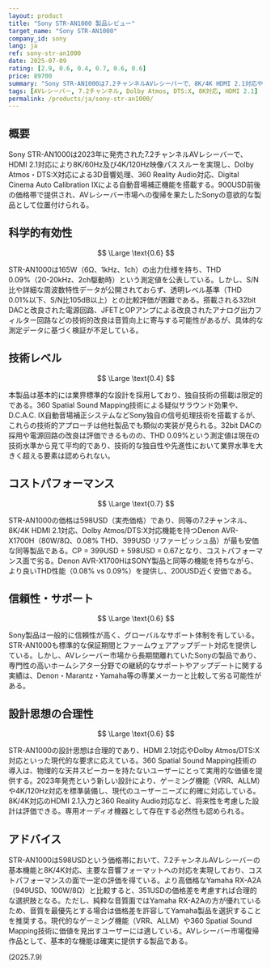 ```yaml
---
layout: product
title: "Sony STR-AN1000 製品レビュー"
target_name: "Sony STR-AN1000"
company_id: sony
lang: ja
ref: sony-str-an1000
date: 2025-07-09
rating: [2.9, 0.6, 0.4, 0.7, 0.6, 0.6]
price: 89700
summary: "Sony STR-AN1000は7.2チャンネルAVレシーバーで、8K/4K HDMI 2.1対応やDolby Atmos、DTS:X対応という基本的な機能を提供するが、測定性能・技術レベル・コストパフォーマンスの面で厳しい評価となる。"
tags: [AVレシーバー, 7.2チャンネル, Dolby Atmos, DTS:X, 8K対応, HDMI 2.1]
permalink: /products/ja/sony-str-an1000/
---
```


## 概要

Sony STR-AN1000は2023年に発売された7.2チャンネルAVレシーバーで、HDMI 2.1対応により8K/60Hz及び4K/120Hz映像パススルーを実現し、Dolby Atmos・DTS:X対応による3D音響処理、360 Reality Audio対応、Digital Cinema Auto Calibration IXによる自動音場補正機能を搭載する。900USD前後の価格帯で提供され、AVレシーバー市場への復帰を果たしたSonyの意欲的な製品として位置付けられる。

## 科学的有効性

$$ \Large \text{0.6} $$

STR-AN1000は165W（6Ω、1kHz、1ch）の出力仕様を持ち、THD 0.09%（20-20kHz、2ch駆動時）という測定値を公表している。しかし、S/N比や詳細な周波数特性データが公開されておらず、透明レベル基準（THD 0.01%以下、S/N比105dB以上）との比較評価が困難である。搭載される32bit DACと改良された電源回路、JFETとOPアンプによる改良されたアナログ出力フィルター回路などの技術的改良は音質向上に寄与する可能性があるが、具体的な測定データに基づく検証が不足している。

## 技術レベル

$$ \Large \text{0.4} $$

本製品は基本的には業界標準的な設計を採用しており、独自技術の搭載は限定的である。360 Spatial Sound Mapping技術による疑似サラウンド効果や、D.C.A.C. IX自動音場補正システムなどSony独自の信号処理技術を搭載するが、これらの技術的アプローチは他社製品でも類似の実装が見られる。32bit DACの採用や電源回路の改良は評価できるものの、THD 0.09%という測定値は現在の技術水準から見て平均的であり、技術的な独自性や先進性において業界水準を大きく超える要素は認められない。

## コストパフォーマンス

$$ \Large \text{0.7} $$

STR-AN1000の価格は598USD（実売価格）であり、同等の7.2チャンネル、8K/4K HDMI 2.1対応、Dolby Atmos/DTS:X対応機能を持つDenon AVR-X1700H（80W/8Ω、0.08% THD、399USD リファービッシュ品）が最も安価な同等製品である。CP = 399USD ÷ 598USD = 0.67となり、コストパフォーマンス面で劣る。Denon AVR-X1700HはSONY製品と同等の機能を持ちながら、より良いTHD性能（0.08% vs 0.09%）を提供し、200USD近く安価である。

## 信頼性・サポート

$$ \Large \text{0.6} $$

Sony製品は一般的に信頼性が高く、グローバルなサポート体制を有している。STR-AN1000も標準的な保証期間とファームウェアアップデート対応を提供している。しかし、AVレシーバー市場から長期間離れていたSonyの製品であり、専門性の高いホームシアター分野での継続的なサポートやアップデートに関する実績は、Denon・Marantz・Yamaha等の専業メーカーと比較して劣る可能性がある。

## 設計思想の合理性

$$ \Large \text{0.6} $$

STR-AN1000の設計思想は合理的であり、HDMI 2.1対応やDolby Atmos/DTS:X対応といった現代的な要求に応えている。360 Spatial Sound Mapping技術の導入は、物理的な天井スピーカーを持たないユーザーにとって実用的な価値を提供する。2023年発売という新しい設計により、ゲーミング機能（VRR、ALLM）や4K/120Hz対応を標準装備し、現代のユーザーニーズに的確に対応している。8K/4K対応のHDMI 2.1入力と360 Reality Audio対応など、将来性を考慮した設計は評価できる。専用オーディオ機器として存在する必然性も認められる。

## アドバイス

STR-AN1000は598USDという価格帯において、7.2チャンネルAVレシーバーの基本機能と8K/4K対応、主要な音響フォーマットへの対応を実現しており、コストパフォーマンスの面で一定の評価を得ている。より高価格なYamaha RX-A2A（949USD、100W/8Ω）と比較すると、351USDの価格差を考慮すれば合理的な選択肢となる。ただし、純粋な音質面ではYamaha RX-A2Aの方が優れているため、音質を最優先とする場合は価格差を許容してYamaha製品を選択することを推奨する。現代的なゲーミング機能（VRR、ALLM）や360 Spatial Sound Mapping技術に価値を見出すユーザーには適している。AVレシーバー市場復帰作品として、基本的な機能は確実に提供する製品である。

(2025.7.9)